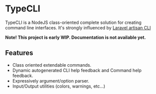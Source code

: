 # TypeCLI
TypeCLI is a NodeJS class-oriented complete solution for creating command line interfaces. It's strongly influenced by
[Laravel artisan CLI](https://laravel.com/docs/8.x/artisan#introduction)

**Note! This project is early WIP. Documentation is not available yet.**

## Features
* Class oriented extendable commands.
* Dynamic autogenerated CLI help feedback and Command help feedback.
* Expressively argument/option parser.
* Input/Output utilities (colors, warnings, etc...)
